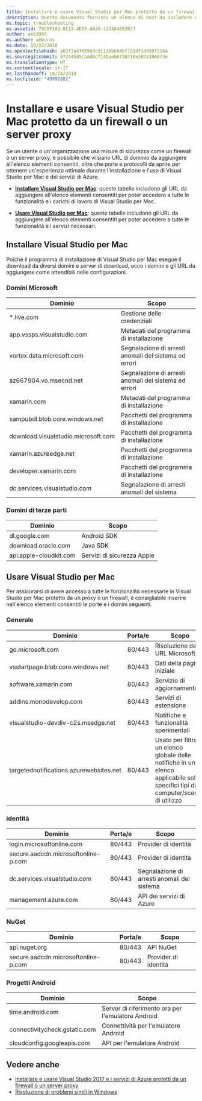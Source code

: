 ```yaml
---
title: Installare e usare Visual Studio per Mac protetto da un firewall o un server proxy
description: Questo documento fornisce un elenco di host da includere nell'elenco elementi consentiti del firewall per il corretto funzionamento di Visual Studio per Mac (e dei relativi carichi di lavoro, incluso Xamarin) in un ambiente aziendale.
ms.topic: troubleshooting
ms.assetid: 79C0F1A3-0C13-4E55-A820-1138A4082B77
author: asb3993
ms.author: amburns
ms.date: 10/23/2018
ms.openlocfilehash: a63f3a6ff8963cd1136b604bf151d71d950f2164
ms.sourcegitcommit: 97204b85caadbcf14baeb6738710e287a196673e
ms.translationtype: HT
ms.contentlocale: it-IT
ms.lasthandoff: 10/24/2018
ms.locfileid: "49991882"
---
```

# <a name="install-and-use-visual-studio-for-mac-behind-a-firewall-or-proxy-server"></a>Installare e usare Visual Studio per Mac protetto da un firewall o un server proxy

Se un utente o un'organizzazione usa misure di sicurezza come un firewall o un server proxy, è possibile che vi siano URL di dominio da aggiungere all'elenco elementi consentiti, oltre che porte e protocolli da aprire per ottenere un'esperienza ottimale durante l'installazione e l'uso di Visual Studio per Mac e dei servizi di Azure.

- [**Installare Visual Studio per Mac**](#install-visual-studio-for-mac): queste tabelle includono gli URL da aggiungere all'elenco elementi consentiti per poter accedere a tutte le funzionalità e i carichi di lavoro di Visual Studio per Mac.

- [**Usare Visual Studio per Mac**](#use-visual-studio-for-mac): queste tabelle includono gli URL da aggiungere all'elenco elementi consentiti per poter accedere a tutte le funzionalità e i servizi necessari.

## <a name="install-visual-studio-for-mac"></a>Installare Visual Studio per Mac

Poiché il programma di installazione di Visual Studio per Mac esegue il download da diversi domini e server di download, ecco i domini e gli URL da aggiungere come attendibili nelle configurazioni.

### <a name="microsoft-domains"></a>Domini Microsoft

| Dominio| Scopo |
| ----------------------------------- |---------------------------|
| *.live.com| Gestione delle credenziali |
| app.vssps.visualstudio.com| Metadati del programma di installazione|
| vortex.data.microsoft.com | Segnalazione di arresti anomali del sistema ed errori |
| az667904.vo.msecnd.net| Segnalazione di arresti anomali del sistema ed errori |
| xamarin.com | Metadati del programma di installazione|
| xampubdl.blob.core.windows.net| Pacchetti del programma di installazione|
| download.visualstudio.microsoft.com | Pacchetti del programma di installazione|
| xamarin.azureedge.net | Pacchetti del programma di installazione|
| developer.xamarin.com | Pacchetti del programma di installazione|
| dc.services.visualstudio.com| Segnalazione di arresti anomali del sistema |

### <a name="third-party-domains"></a>Domini di terze parti

| Dominio| Scopo |
| --------------------------|-------------------------|
| dl.google.com | Android SDK |
| download.oracle.com | Java SDK|
| api.apple-cloudkit.com| Servizi di sicurezza Apple |

## <a name="use-visual-studio-for-mac"></a>Usare Visual Studio per Mac

Per assicurarsi di avere accesso a tutte le funzionalità necessarie in Visual Studio per Mac protetto da un proxy o un firewall, è consigliabile inserire nell'elenco elementi consentiti le porte e i domini seguenti.

### <a name="general"></a>Generale

| Dominio | Porta/e|Scopo|
| ----------------------|------------------|------------------|
| go.microsoft.com | 80/443|Risoluzione degli URL Microsoft |
| vsstartpage.blob.core.windows.net| 80/443| Dati della pagina iniziale|
| software.xamarin.com |  80/443|Servizio di aggiornamento|
| addins.monodevelop.com | 80/443| Servizi di estensione |
| visualstudio-devdiv-c2s.msedge.net | 80/443| Notifiche e funzionalità sperimentali |
| targetednotifications.azurewebsites.net|  80/443| Usato per filtrare un elenco globale delle notifiche in un elenco applicabile solo a specifici tipi di computer/scenari di utilizzo|

### <a name="identity"></a>identità

| Dominio | Porta/e|Scopo|
| ----------------------|------------------|------------------|
| login.microsoftonline.com | 80/443| Provider di identità|
| secure.aadcdn.microsoftonline-p.com | 80/443|Provider di identità|
| dc.services.visualstudio.com| 80/443|Segnalazione di arresti anomali del sistema|
| management.azure.com|80/443| API dei servizi di Azure |

### <a name="nuget"></a>NuGet

| Dominio | Porta/e|Scopo|
| ----------------------|------------------|------------------|
| api.nuget.org | 80/443|API NuGet|
| secure.aadcdn.microsoftonline-p.com |80/443| Provider di identità|

### <a name="android-projects"></a>Progetti Android

| Dominio| Scopo|
| ------------------------------------|------------------------------------|
| time.android.com| Server di riferimento ora per l'emulatore Android |
| connectivitycheck.gstatic.com | Connettività per l'emulatore Android|
| cloudconfig.googleapis.com| API per l'emulatore Android|

## <a name="see-also"></a>Vedere anche

- [Installare e usare Visual Studio 2017 e i servizi di Azure protetti da un firewall o un server proxy](https://docs.microsoft.com/visualstudio/install/install-and-use-visual-studio-behind-a-firewall-or-proxy-server)
- [Risoluzione di problemi simili in Windows](https://docs.microsoft.com/visualstudio/install/troubleshooting-network-related-errors-in-visual-studio)